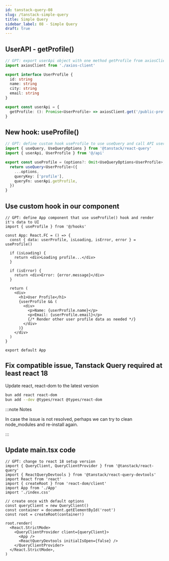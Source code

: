 ```yaml
---
id: tanstack-query-08
slug: /tanstack-simple-query
title: Simple Query
sidebar_label: 08 - Simple Query
draft: true
---
```


## UserAPI - getProfile()

```ts title="src/api/user-api.ts"
// GPT: export userApi object with one method getProfile from axiosClient.get() with path /public-profile
import axiosClient from './axios-client'

export interface UserProfile {
  id: string
  name: string
  city: string
  email: string
}

export const userApi = {
  getProfile: (): Promise<UserProfile> => axiosClient.get('/public-profile'),
}
```

## New hook: useProfile() 

```ts title="src/hooks/use-profile.ts"
// GPT: define custom hook useProfile to use useQuery and call API userApi.getProfile
import { useQuery, UseQueryOptions } from '@tanstack/react-query'
import { userApi, UserProfile } from '@/api'

export const useProfile = (options?: Omit<UseQueryOptions<UserProfile>, 'queryKey' | 'queryFn'>) => {
  return useQuery<UserProfile>({
    ...options,
    queryKey: ['profile'],
    queryFn: userApi.getProfile,
  })
}

```

## Use custom hook in our component

```tsx title="src/App.tsx"
// GPT: define App component that use useProfile() hook and render it's data to UI
import { useProfile } from '@/hooks'

const App: React.FC = () => {
  const { data: userProfile, isLoading, isError, error } = useProfile()

  if (isLoading) {
    return <div>Loading profile...</div>
  }

  if (isError) {
    return <div>Error: {error.message}</div>
  }

  return (
    <div>
      <h1>User Profile</h1>
      {userProfile && (
        <div>
          <p>Name: {userProfile.name}</p>
          <p>Email: {userProfile.email}</p>
          {/* Render other user profile data as needed */}
        </div>
      )}
    </div>
  )
}

export default App
```

## Fix compatible issue, Tanstack Query required at least react 18

Update react, react-dom to the latest version

```bash
bun add react react-dom
bun add --dev @types/react @types/react-dom
```

:::note Notes

In case the issue is not resolved, perhaps we can try to clean node_modules and re-install again.

:::

## Update main.tsx code

```tsx title="main.tsx"
// GPT: change to react 18 setup version
import { QueryClient, QueryClientProvider } from '@tanstack/react-query'
import { ReactQueryDevtools } from '@tanstack/react-query-devtools'
import React from 'react'
import { createRoot } from 'react-dom/client'
import App from './App'
import './index.css'

// create once with default options
const queryClient = new QueryClient()
const container = document.getElementById('root')
const root = createRoot(container!)

root.render(
  <React.StrictMode>
    <QueryClientProvider client={queryClient}>
      <App />
      <ReactQueryDevtools initialIsOpen={false} />
    </QueryClientProvider>
  </React.StrictMode>,
)
```

<BlogFooter />

